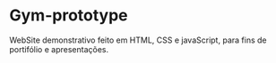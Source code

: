 # Gym-prototype
WebSite demonstrativo feito em HTML, CSS e javaScript, para fins de portifólio e apresentações.
